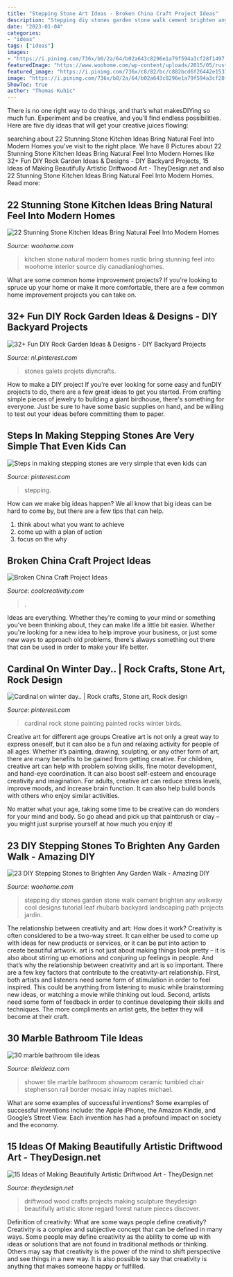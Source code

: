 ```yaml
---
title: "Stepping Stone Art Ideas - Broken China Craft Project Ideas"
description: "Stepping diy stones garden stone walk cement brighten any walkway cool designs tutorial leaf rhubarb backyard landscaping path projects jardin"
date: "2023-01-04"
categories:
- "ideas"
tags: ["ideas"]
images:
- "https://i.pinimg.com/736x/b0/2a/64/b02a643c8296e1a79f594a3cf28f1497.jpg"
featuredImage: "https://www.woohome.com/wp-content/uploads/2015/05/rustic-stone-kitchen-woohome-10.jpg"
featured_image: "https://i.pinimg.com/736x/c8/82/bc/c882bcd6f26442e1537617e066436af2.jpg"
image: "https://i.pinimg.com/736x/b0/2a/64/b02a643c8296e1a79f594a3cf28f1497.jpg"
ShowToc: true
author: "Thomas Kuhic"
---
```



There is no one right way to do things, and that’s what makesDIYing so much fun. Experiment and be creative, and you’ll find endless possibilities. Here are five diy ideas that will get your creative juices flowing:

	

		
searching about 22 Stunning Stone Kitchen Ideas Bring Natural Feel Into Modern Homes you've visit to the right place. We have 8 Pictures about 22 Stunning Stone Kitchen Ideas Bring Natural Feel Into Modern Homes like 32+ Fun DIY Rock Garden Ideas &amp; Designs - DIY Backyard Projects, 15 Ideas of Making Beautifully Artistic Driftwood Art - TheyDesign.net and also 22 Stunning Stone Kitchen Ideas Bring Natural Feel Into Modern Homes. Read more:
		
    
## 22 Stunning Stone Kitchen Ideas Bring Natural Feel Into Modern Homes

<img loading=lazy src="https://www.woohome.com/wp-content/uploads/2015/05/rustic-stone-kitchen-woohome-10.jpg" onerror="this.onerror=null;this.src='https://tse3.mm.bing.net/th?id=OIP.782lF7LU9l-tOEXEYw8nKgHaLV&amp;pid=15.1';" alt="22 Stunning Stone Kitchen Ideas Bring Natural Feel Into Modern Homes">

_Source: woohome.com_

>kitchen stone natural modern homes rustic bring stunning feel into woohome interior source diy canadianloghomes. 

	

What are some common home improvement projects?
If you're looking to spruce up your home or make it more comfortable, there are a few common home improvement projects you can take on.

    
## 32+ Fun DIY Rock Garden Ideas &amp; Designs - DIY Backyard Projects

<img loading=lazy src="https://i.pinimg.com/736x/b0/2a/64/b02a643c8296e1a79f594a3cf28f1497.jpg" onerror="this.onerror=null;this.src='https://tse3.mm.bing.net/th?id=OIP.bUWbNcdiQszyOicT4UJ4TAHaKu&amp;pid=15.1';" alt="32+ Fun DIY Rock Garden Ideas &amp; Designs - DIY Backyard Projects">

_Source: nl.pinterest.com_

>stones galets projets diyncrafts. 

	

How to make a DIY project
If you're ever looking for some easy and funDIY projects to do, there are a few great ideas to get you started. From crafting simple pieces of jewelry to building a giant birdhouse, there's something for everyone. Just be sure to have some basic supplies on hand, and be willing to test out your ideas before committing them to paper.

    
## Steps In Making Stepping Stones Are Very Simple That Even Kids Can

<img loading=lazy src="https://i.pinimg.com/736x/25/a3/2a/25a32a1bb502a5428bb4ce01bf211f6c.jpg" onerror="this.onerror=null;this.src='https://tse2.mm.bing.net/th?id=OIP.bB6IdkAXw5N2L5RxmAAKQQHaNw&amp;pid=15.1';" alt="Steps in making stepping stones are very simple that even kids can">

_Source: pinterest.com_

>stepping. 

	

How can we make big ideas happen?
We all know that big ideas can be hard to come by, but there are a few tips that can help. 
1. think about what you want to achieve 
2. come up with a plan of action 
3. focus on the why 

    
## Broken China Craft Project Ideas

<img loading=lazy src="https://coolcreativity.com/wp-content/uploads/2016/08/Broken-China-Backyard-Chandelier.jpg" onerror="this.onerror=null;this.src='https://tse4.mm.bing.net/th?id=OIP.tabWz_8HcNNeGnq6AGZVHgHaLD&amp;pid=15.1';" alt="Broken China Craft Project Ideas">

_Source: coolcreativity.com_

>. 

	

Ideas are everything. Whether they're coming to your mind or something you've been thinking about, they can make life a little bit easier. Whether you're looking for a new idea to help improve your business, or just some new ways to approach old problems, there's always something out there that can be used in order to make your life better.

    
## Cardinal On Winter Day.. | Rock Crafts, Stone Art, Rock Design

<img loading=lazy src="https://i.pinimg.com/736x/c8/82/bc/c882bcd6f26442e1537617e066436af2.jpg" onerror="this.onerror=null;this.src='https://tse1.mm.bing.net/th?id=OIP.5rPk7QuqY_x7MsPjUWkf7AHaNK&amp;pid=15.1';" alt="Cardinal on winter day.. | Rock crafts, Stone art, Rock design">

_Source: pinterest.com_

>cardinal rock stone painting painted rocks winter birds. 

	

Creative art for different age groups
Creative art is not only a great way to express oneself, but it can also be a fun and relaxing activity for people of all ages. Whether it’s painting, drawing, sculpting, or any other form of art, there are many benefits to be gained from getting creative.
For children, creative art can help with problem solving skills, fine motor development, and hand-eye coordination. It can also boost self-esteem and encourage creativity and imagination. For adults, creative art can reduce stress levels, improve moods, and increase brain function. It can also help build bonds with others who enjoy similar activities.

No matter what your age, taking some time to be creative can do wonders for your mind and body. So go ahead and pick up that paintbrush or clay – you might just surprise yourself at how much you enjoy it!

    
## 23 DIY Stepping Stones To Brighten Any Garden Walk - Amazing DIY

<img loading=lazy src="http://www.woohome.com/wp-content/uploads/2014/04/Cool-DIY-Stepping-Stone-10.jpg" onerror="this.onerror=null;this.src='https://tse1.mm.bing.net/th?id=OIP.VT1FQuCiXEsLxvXqueqMqAHaUa&amp;pid=15.1';" alt="23 DIY Stepping Stones to Brighten Any Garden Walk - Amazing DIY">

_Source: woohome.com_

>stepping diy stones garden stone walk cement brighten any walkway cool designs tutorial leaf rhubarb backyard landscaping path projects jardin. 

	

The relationship between creativity and art: How does it work?
Creativity is often considered to be a two-way street. It can either be used to come up with ideas for new products or services, or it can be put into action to create beautiful artwork. art is not just about making things look pretty – it is also about stirring up emotions and conjuring up feelings in people. And that’s why the relationship between creativity and art is so important.
There are a few key factors that contribute to the creativity-art relationship. First, both artists and listeners need some form of stimulation in order to feel inspired. This could be anything from listening to music while brainstorming new ideas, or watching a movie while thinking out loud. Second, artists need some form of feedback in order to continue developing their skills and techniques. The more compliments an artist gets, the better they will become at their craft.

    
## 30 Marble Bathroom Tile Ideas

<img loading=lazy src="http://www.tileideaz.com/wp-content/uploads/2015/08/1338.jpg" onerror="this.onerror=null;this.src='https://tse3.mm.bing.net/th?id=OIP.DkSZf9gmFdjUzqwZVAiUsQHaJ3&amp;pid=15.1';" alt="30 marble bathroom tile ideas">

_Source: tileideaz.com_

>shower tile marble bathroom showroom ceramic tumbled chair stephenson rail border mosaic inlay naples michael. 

	

What are some examples of successful inventions?
Some examples of successful inventions include: the Apple iPhone, the Amazon Kindle, and Google’s Street View. Each invention has had a profound impact on society and the economy.

    
## 15 Ideas Of Making Beautifully Artistic Driftwood Art - TheyDesign.net

<img loading=lazy src="http://theydesign.net/wp-content/uploads/2017/06/25-best-ideas-about-driftwood-art-on-theydesign-driftwood-crafts-with-regard-to-driftwood-art-35-ideas-of-making-beautifully-artistic-driftwood-art.jpg" onerror="this.onerror=null;this.src='https://tse4.mm.bing.net/th?id=OIP.EPLJNsqRZv_vMwlkRaJrIwHaLJ&amp;pid=15.1';" alt="15 Ideas of Making Beautifully Artistic Driftwood Art - TheyDesign.net">

_Source: theydesign.net_

>driftwood wood crafts projects making sculpture theydesign beautifully artistic stone regard forest nature pieces discover. 

	

Definition of creativity: What are some ways people define creativity?
Creativity is a complex and subjective concept that can be defined in many ways. Some people may define creativity as the ability to come up with ideas or solutions that are not found in traditional methods or thinking. Others may say that creativity is the power of the mind to shift perspective and see things in a new way. It is also possible to say that creativity is anything that makes someone happy or fulfilled.

